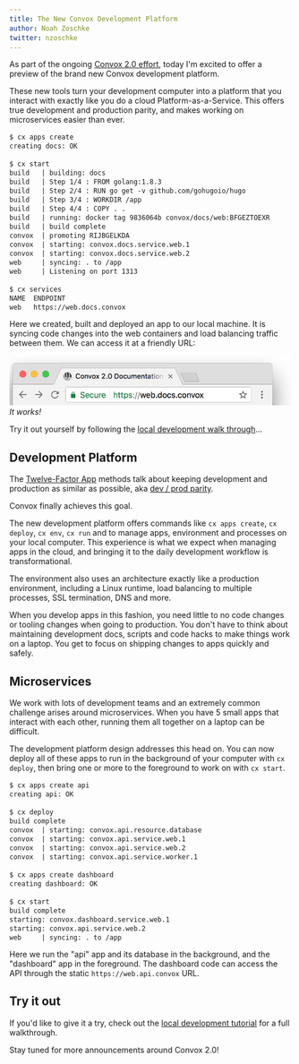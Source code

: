 ```yaml
---
title: The New Convox Development Platform
author: Noah Zoschke
twitter: nzoschke
---
```


As part of the ongoing [Convox 2.0 effort](https://docs.convox.com/), today I'm excited to offer a preview of the brand new Convox development platform.

These new tools turn your development computer into a platform that you interact with exactly like you do a cloud Platform-as-a-Service. This offers true development and production parity, and makes working on microservices easier than ever.

```console
$ cx apps create
creating docs: OK

$ cx start
build   | building: docs
build   | Step 1/4 : FROM golang:1.8.3
build   | Step 2/4 : RUN go get -v github.com/gohugoio/hugo
build   | Step 3/4 : WORKDIR /app
build   | Step 4/4 : COPY . .
build   | running: docker tag 9836064b convox/docs/web:BFGEZTOEXR
build   | build complete
convox  | promoting RIJBGELKDA
convox  | starting: convox.docs.service.web.1
convox  | starting: convox.docs.service.web.2
web     | syncing: . to /app
web     | Listening on port 1313

$ cx services
NAME  ENDPOINT
web   https://web.docs.convox
```

Here we created, built and deployed an app to our local machine. It is syncing code changes into the web containers and load balancing traffic between them. We can access it at a friendly URL:

![It works!](/assets/images/chrome-secure.png)*It works!*

Try it out yourself by following the [local development walk through](https://docs.convox.com/walkthroughs/local/)...

<!--more-->

## Development Platform

The [Twelve-Factor App](https://12factor.net) methods talk about keeping development and production as similar as possible, aka [dev / prod parity](https://12factor.net/dev-prod-parity).

Convox finally achieves this goal.

The new development platform offers commands like `cx apps create`, `cx deploy`, `cx env`, `cx run` and  to manage apps, environment and processes on your local computer. This experience is what we expect when managing apps in the cloud, and bringing it to the daily development workflow is transformational.

The environment also uses an architecture exactly like a production environment, including a Linux runtime, load balancing to multiple processes, SSL termination, DNS and more.

When you develop apps in this fashion, you need little to no code changes or tooling changes when going to production. You don't have to think about maintaining development docs, scripts and code hacks to make things work on a laptop. You get to focus on shipping changes to apps quickly and safely.

## Microservices

We work with lots of development teams and an extremely common challenge arises around microservices. When you have 5 small apps that interact with each other, running them all together on a laptop can be difficult.

The development platform design addresses this head on. You can now deploy all of these apps to run in the background of your computer with `cx deploy`, then bring one or more to the foreground to work on with `cx start`.

```
$ cx apps create api
creating api: OK

$ cx deploy
build complete
convox  | starting: convox.api.resource.database
convox  | starting: convox.api.service.web.1
convox  | starting: convox.api.service.web.2
convox  | starting: convox.api.service.worker.1

$ cx apps create dashboard
creating dashboard: OK

$ cx start
build complete
starting: convox.dashboard.service.web.1
starting: convox.api.service.web.2
web     | syncing: . to /app
```

Here we run the "api" app and its database in the background, and the "dashboard" app in the foreground. The dashboard code can access the API through the static `https://web.api.convox` URL.

## Try it out

If you'd like to give it a try, check out the [local development tutorial](https://docs-staging.convox.com/walkthroughs/local/) for a full walkthrough.

Stay tuned for more announcements around Convox 2.0!